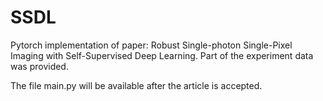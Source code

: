 # SSDL
Pytorch implementation of paper: Robust Single-photon Single-Pixel Imaging with Self-Supervised Deep Learning. Part of the experiment data was provided.

The file main.py will be available after the article is accepted.
